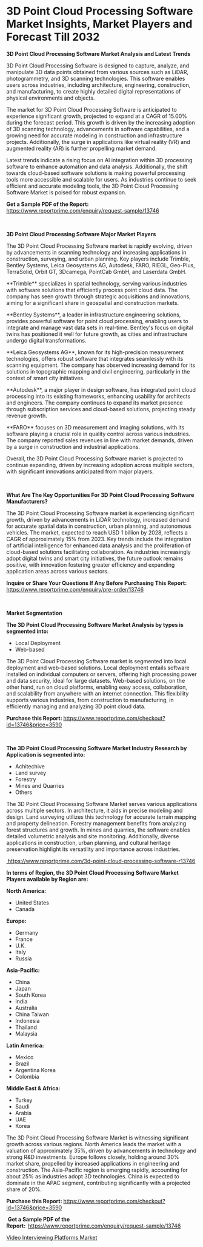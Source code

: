 <p><h1>3D Point Cloud Processing Software Market Insights, Market Players and Forecast Till 2032</h1></p><p><strong>3D Point Cloud Processing Software Market Analysis and Latest Trends</strong></p>
<p><p>3D Point Cloud Processing Software is designed to capture, analyze, and manipulate 3D data points obtained from various sources such as LiDAR, photogrammetry, and 3D scanning technologies. This software enables users across industries, including architecture, engineering, construction, and manufacturing, to create highly detailed digital representations of physical environments and objects. </p><p>The market for 3D Point Cloud Processing Software is anticipated to experience significant growth, projected to expand at a CAGR of 15.00% during the forecast period. This growth is driven by the increasing adoption of 3D scanning technology, advancements in software capabilities, and a growing need for accurate modeling in construction and infrastructure projects. Additionally, the surge in applications like virtual reality (VR) and augmented reality (AR) is further propelling market demand.</p><p>Latest trends indicate a rising focus on AI integration within 3D processing software to enhance automation and data analysis. Additionally, the shift towards cloud-based software solutions is making powerful processing tools more accessible and scalable for users. As industries continue to seek efficient and accurate modeling tools, the 3D Point Cloud Processing Software Market is poised for robust expansion.</p></p>
<p><strong>Get a Sample PDF of the Report:&nbsp;</strong> <a href="https://www.reportprime.com/enquiry/request-sample/13746?utm_campaign=3569&utm_medium=2&utm_source=Github&utm_content=ia&utm_term=20032025&utm_id=3d-point-cloud-processing-software">https://www.reportprime.com/enquiry/request-sample/13746</a></p>
<p>&nbsp;</p>
<p><strong>3D Point Cloud Processing Software Major Market Players</strong></p>
<p><p>The 3D Point Cloud Processing Software market is rapidly evolving, driven by advancements in scanning technology and increasing applications in construction, surveying, and urban planning. Key players include Trimble, Bentley Systems, Leica Geosystems AG, Autodesk, FARO, RIEGL, Geo-Plus, TerraSolid, Orbit GT, 3Dcamega, PointCab GmbH, and Laserdata GmbH. </p><p>**Trimble** specializes in spatial technology, serving various industries with software solutions that efficiently process point cloud data. The company has seen growth through strategic acquisitions and innovations, aiming for a significant share in geospatial and construction markets.</p><p>**Bentley Systems**, a leader in infrastructure engineering solutions, provides powerful software for point cloud processing, enabling users to integrate and manage vast data sets in real-time. Bentley's focus on digital twins has positioned it well for future growth, as cities and infrastructure undergo digital transformations.</p><p>**Leica Geosystems AG**, known for its high-precision measurement technologies, offers robust software that integrates seamlessly with its scanning equipment. The company has observed increasing demand for its solutions in topographic mapping and civil engineering, particularly in the context of smart city initiatives.</p><p>**Autodesk**, a major player in design software, has integrated point cloud processing into its existing frameworks, enhancing usability for architects and engineers. The company continues to expand its market presence through subscription services and cloud-based solutions, projecting steady revenue growth.</p><p>**FARO** focuses on 3D measurement and imaging solutions, with its software playing a crucial role in quality control across various industries. The company reported sales revenues in line with market demands, driven by a surge in construction and industrial applications.</p><p>Overall, the 3D Point Cloud Processing Software market is projected to continue expanding, driven by increasing adoption across multiple sectors, with significant innovations anticipated from major players.</p></p>
<p>&nbsp;</p>
<p><strong>What Are The Key Opportunities For 3D Point Cloud Processing Software Manufacturers?</strong></p>
<p><p>The 3D Point Cloud Processing Software market is experiencing significant growth, driven by advancements in LiDAR technology, increased demand for accurate spatial data in construction, urban planning, and autonomous vehicles. The market, expected to reach USD 1 billion by 2028, reflects a CAGR of approximately 15% from 2023. Key trends include the integration of artificial intelligence for enhanced data analysis and the proliferation of cloud-based solutions facilitating collaboration. As industries increasingly adopt digital twins and smart city initiatives, the future outlook remains positive, with innovation fostering greater efficiency and expanding application areas across various sectors.</p></p>
<p><strong>Inquire or Share Your Questions If Any Before Purchasing This Report:</strong> <a href="https://www.reportprime.com/enquiry/pre-order/13746?utm_campaign=3569&utm_medium=2&utm_source=Github&utm_content=ia&utm_term=20032025&utm_id=3d-point-cloud-processing-software">https://www.reportprime.com/enquiry/pre-order/13746</a></p>
<p>&nbsp;</p>
<p><strong>Market Segmentation</strong></p>
<p><strong>The 3D Point Cloud Processing Software Market Analysis by types is segmented into:</strong></p>
<p><ul><li>Local Deployment</li><li>Web-based</li></ul></p>
<p><p>The 3D Point Cloud Processing Software market is segmented into local deployment and web-based solutions. Local deployment entails software installed on individual computers or servers, offering high processing power and data security, ideal for large datasets. Web-based solutions, on the other hand, run on cloud platforms, enabling easy access, collaboration, and scalability from anywhere with an internet connection. This flexibility supports various industries, from construction to manufacturing, in efficiently managing and analyzing 3D point cloud data.</p></p>
<p><strong>Purchase this Report:&nbsp;</strong><a href="https://www.reportprime.com/checkout?id=13746&price=3590&utm_campaign=3569&utm_medium=2&utm_source=Github&utm_content=ia&utm_term=20032025&utm_id=3d-point-cloud-processing-software">https://www.reportprime.com/checkout?id=13746&price=3590</a></p>
<p>&nbsp;</p>
<p><strong>The 3D Point Cloud Processing Software Market Industry Research by Application is segmented into:</strong></p>
<p><ul><li>Achitechive</li><li>Land survey</li><li>Forestry</li><li>Mines and Quarries</li><li>Others</li></ul></p>
<p><p>The 3D Point Cloud Processing Software Market serves various applications across multiple sectors. In architecture, it aids in precise modeling and design. Land surveying utilizes this technology for accurate terrain mapping and property delineation. Forestry management benefits from analyzing forest structures and growth. In mines and quarries, the software enables detailed volumetric analysis and site monitoring. Additionally, diverse applications in construction, urban planning, and cultural heritage preservation highlight its versatility and importance across industries.</p></p>
<p><a href="https://www.reportprime.com/3d-point-cloud-processing-software-r13746?utm_campaign=3569&utm_medium=2&utm_source=Github&utm_content=ia&utm_term=20032025&utm_id=3d-point-cloud-processing-software">&nbsp;https://www.reportprime.com/3d-point-cloud-processing-software-r13746</a></p>
<p><strong>In terms of Region, the 3D Point Cloud Processing Software Market Players available by Region are:</strong></p>
<p>
    <p> <strong> North America: </strong>
        <ul>
            <li>United States</li>
            <li>Canada</li>
        </ul>
        </p> 
    <p> <strong> Europe: </strong>
        <ul>
            <li>Germany</li>
            <li>France</li>
            <li>U.K.</li>
            <li>Italy</li>
            <li>Russia</li>
        </ul>
        </p> 
    <p> <strong> Asia-Pacific: </strong>
        <ul>
            <li>China</li>
            <li>Japan</li>
            <li>South Korea</li>
            <li>India</li>
            <li>Australia</li>
            <li>China Taiwan</li>
            <li>Indonesia</li>
            <li>Thailand</li>
            <li>Malaysia</li>
        </ul>
        </p> 
    <p> <strong> Latin America: </strong>
        <ul>
            <li>Mexico</li>
            <li>Brazil</li>
            <li>Argentina Korea</li>
            <li>Colombia</li>
        </ul>
        </p> 
    <p> <strong> Middle East & Africa: </strong>
        <ul>
            <li>Turkey</li>
            <li>Saudi</li>
            <li>Arabia</li>
            <li>UAE</li>
            <li>Korea</li>
        </ul>
    </p>
    </p>
<p><p>The 3D Point Cloud Processing Software Market is witnessing significant growth across various regions. North America leads the market with a valuation of approximately 35%, driven by advancements in technology and strong R&D investments. Europe follows closely, holding around 30% market share, propelled by increased applications in engineering and construction. The Asia-Pacific region is emerging rapidly, accounting for about 25% as industries adopt 3D technologies. China is expected to dominate in the APAC segment, contributing significantly with a projected share of 20%.</p></p>
<p><strong>Purchase this Report: </strong><a href="https://www.reportprime.com/checkout?id=13746&price=3590&utm_campaign=3569&utm_medium=2&utm_source=Github&utm_content=ia&utm_term=20032025&utm_id=3d-point-cloud-processing-software">https://www.reportprime.com/checkout?id=13746&price=3590</a></p>
<p>&nbsp;<strong>Get a Sample PDF of the Report:&nbsp;&nbsp;</strong><a href="https://www.reportprime.com/enquiry/request-sample/13746?utm_campaign=3569&utm_medium=2&utm_source=Github&utm_content=ia&utm_term=20032025&utm_id=3d-point-cloud-processing-software">https://www.reportprime.com/enquiry/request-sample/13746</a></p>
<p><strong></strong></p>
<p><p><a href="https://github.com/lanuskarnajc/Market-Research-Report-List-1/blob/main/video-interviewing-platforms-market.md?utm_campaign=3569&utm_medium=2&utm_source=Github&utm_content=ia&utm_term=20032025&utm_id=3d-point-cloud-processing-software">Video Interviewing Platforms Market</a></p></p>